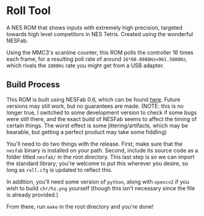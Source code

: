# Roll Tool
A NES ROM that shows inputs with extremely high precision, targeted towards high level competitors in NES Tetris. Created using the wonderful NESFab.

Using the MMC3's scanline counter, this ROM polls the controller 16 times each frame, for a resulting poll rate of around `16*60.0988Hz=961.5808Hz`, which rivals the `1000Hz` rate you might get from a USB adapter.

## Build Process
This ROM is built using NESFab 0.6, which can be found [here](https://github.com/pubby/nesfab/releases/tag/v0.6). Future versions may still work, but no guarantees are made. (NOTE: this is no longer true, I switched to some development version to check if some bugs were still there, and the exact build of NESFab seems to affect the timing of certain things. The worst effect is some jittering/artifacts, which may be bearable, but getting a perfect product may take some fiddling)

You'll need to do two things with the release. First, make sure that the `nesfab` binary is installed on your path. Second, include its source code as a folder titled `nesfab/` in the root directory. This last step is so we can import the standard library; you're welcome to put this wherever you desire, so long as `roll.cfg` is updated to reflect this.

In addition, you'll need some version of `python`, along with `opencv2` if you wish to build `chr/hz.png` yourself (though this isn't necessary since the file is already provided.)

From there, run `make` in the root directory and you're done!
